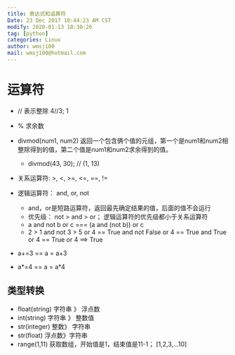 ```yaml
---
title: 表达式和运算符
Date: 23 Dec 2017 10:44:23 AM CST
modify: 2020-01-13 10:30:26 
tag: [python]
categories: Linux
author: wmsj100
mail: wmsj100@hotmail.com
---
```


# 运算符

- // 表示整除 4//3; 1
- % 求余数
- divmod(num1, num2) 返回一个包含俩个值的元组，第一个是num1和num2相整除得到的值，第二个值是num1和num2求余得到的值。
    - divmod(43, 30); // (1, 13)

- 关系运算符: >, <, >=, <=, ==, !=
- 逻辑运算符： and, or, not
    - and，or是短路运算符，返回最先确定结果的值，后面的值不会运行
    - 优先级： not > and > or； 逻辑运算符的优先级都小于关系运算符
    - a and not b or c === (a and (not b)) or c
    - 2 > 1 and not 3 > 5 or 4 == True and not False or 4 == True and True or 4 == True or 4 ==> True
- a+=3 == a = a+3
- a*=4 == a = a*4

## 类型转换

- float(string) 字符串 》 浮点数
- int(string) 字符串 》 整数值
- str(integer) 整数》 字符串
- str(float) 浮点数》字符串
- range(1,11) 获取数组，开始值是1，结束值是11-1； [1,2,3,...10]
